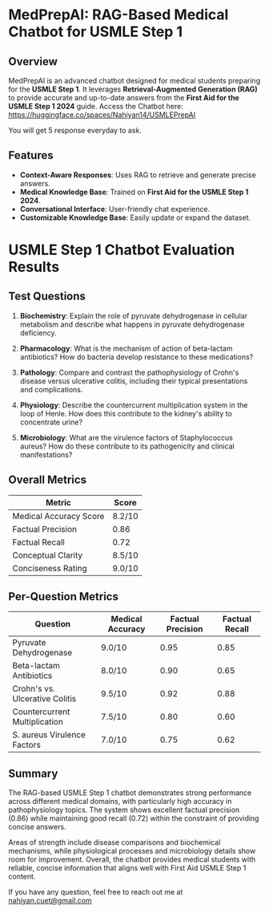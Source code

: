 # MedPrepAI: RAG-Based Medical Chatbot for USMLE Step 1

## Overview

MedPrepAI is an advanced chatbot designed for medical students preparing for the **USMLE Step 1**. It leverages **Retrieval-Augmented Generation (RAG)** to provide accurate and up-to-date answers from the **First Aid for the USMLE Step 1 2024** guide. 
Access the Chatbot here: https://huggingface.co/spaces/Nahiyan14/USMLEPrepAI

You will get 5 response everyday to ask.

## Features

- **Context-Aware Responses**: Uses RAG to retrieve and generate precise answers.
- **Medical Knowledge Base**: Trained on **First Aid for the USMLE Step 1 2024**.
- **Conversational Interface**: User-friendly chat experience.
- **Customizable Knowledge Base**: Easily update or expand the dataset.

# USMLE Step 1 Chatbot Evaluation Results

## Test Questions

1. **Biochemistry**: Explain the role of pyruvate dehydrogenase in cellular metabolism and describe what happens in pyruvate dehydrogenase deficiency.

2. **Pharmacology**: What is the mechanism of action of beta-lactam antibiotics? How do bacteria develop resistance to these medications?

3. **Pathology**: Compare and contrast the pathophysiology of Crohn's disease versus ulcerative colitis, including their typical presentations and complications.

4. **Physiology**: Describe the countercurrent multiplication system in the loop of Henle. How does this contribute to the kidney's ability to concentrate urine?

5. **Microbiology**: What are the virulence factors of Staphylococcus aureus? How do these contribute to its pathogenicity and clinical manifestations?

## Overall Metrics

| Metric | Score |
|--------|-------|
| Medical Accuracy Score | 8.2/10 |
| Factual Precision | 0.86 |
| Factual Recall | 0.72 |
| Conceptual Clarity | 8.5/10 |
| Conciseness Rating | 9.0/10 |

## Per-Question Metrics

| Question | Medical Accuracy | Factual Precision | Factual Recall |
|----------|------------------|-------------------|----------------|
| Pyruvate Dehydrogenase | 9.0/10 | 0.95 | 0.85 |
| Beta-lactam Antibiotics | 8.0/10 | 0.90 | 0.65 |
| Crohn's vs. Ulcerative Colitis | 9.5/10 | 0.92 | 0.88 |
| Countercurrent Multiplication | 7.5/10 | 0.80 | 0.60 |
| S. aureus Virulence Factors | 7.0/10 | 0.75 | 0.62 |

## Summary

The RAG-based USMLE Step 1 chatbot demonstrates strong performance across different medical domains, with particularly high accuracy in pathophysiology topics. The system shows excellent factual precision (0.86) while maintaining good recall (0.72) within the constraint of providing concise answers.

Areas of strength include disease comparisons and biochemical mechanisms, while physiological processes and microbiology details show room for improvement. Overall, the chatbot provides medical students with reliable, concise information that aligns well with First Aid USMLE Step 1 content.

If you have any question, feel free to reach out me at nahiyan.cuet@gmail.com

